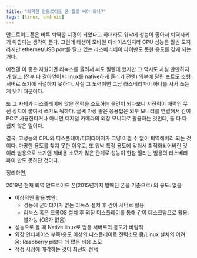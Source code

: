 ```yaml
---
title: "퇴역한 안드로이드 폰 뭘로 써야 되나?"
tags: [linux, android]
---
```


안드로이드폰은 비록 퇴역할 지경이 되었다고 하더라도 워낙에 성능이 좋아서 퇴역시키기 아깝다는 생각이 든다. 그런데 태생이 모바일 디바이스인지라 CPU 성능은 훨씬 모지라지만 ethernet/USB port를 달고 있는 라스베리베이 파이만도 못한 용도를 갖게 되는 거다. 

예전엔 이 좋은 자원이면 리눅스를 올려서 써도 될텐데 했지만 그 역시도 사실 만만하지가 않고 (전부 다 갈아엎어서 linux를 native하게 올리기 전엔) 외부에 달린 포트도 소형 서버로 쓰기에 적절하지 못하다. 사실 그 노력이면 그냥 라스베리파이 하나를 사서 쓰는게 낫기 때문이다.

또 그 자체가 디스플레이에 많은 전력을 소모하는 물건이 되다보니 저전력이 매력인 무선 장치에 붙여서 쓰기도 뭐하다. 글쎄 가장 좋은 응용법은 외부 모니터를 연결해서 간이 PC로 사용한다거나 아니면 디지털 카메라의 외장 모니터로 활용하는 것인데, 둘 다 다 쉽지 않은 일이다. 

결국, 고성능의 CPU와 디스플레이/디지타이저가 그냥 어쩔 수 없이 퇴역해버리 되는 것이다. 마땅한 용도를 찾지 못한 이유로, 또 워낙 특정 용도에 맞춰서 최적화되어버린 것이라 범용으로 쓰기엔 제비용 소모가 많은 관계로 성능이 한참 딸리는 범용의 라스베리파이 만도 못하단 것이다. 

정리하면,

2019년 현재 퇴역 안드로이드 폰(2015년까지 발매된 폰을 기준으로) 의 용도: 없음
- 이상적인 활용 방안:
  - 성능에 군더더기가 없는 리눅스 설치 후 간이 서버로 활용
  - 리눅스 혹은 크롬OS 설치 후 외장 디스플레이를 통해 간이 데스크탑으로 활용: 불가능 (OS가 없음)
- 성능으로 볼 때 Native linux로 범용 서버로의 용도가 바람직
- 외장 인터페이스 부족/용도 이상의 디스플레이로 전력소모 큼/Linux 설치의 어려움: Raspberry pi보다 더 많은 비용 소모
- 적정 시점에 매각하는 것이 최선의 선택
